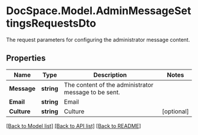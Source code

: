 # DocSpace.Model.AdminMessageSettingsRequestsDto
The request parameters for configuring the administrator message content.

## Properties

Name | Type | Description | Notes
------------ | ------------- | ------------- | -------------
**Message** | **string** | The content of the administrator message to be sent. | 
**Email** | **string** | Email | 
**Culture** | **string** | Culture | [optional] 

[[Back to Model list]](../README.md#documentation-for-models) [[Back to API list]](../README.md#documentation-for-api-endpoints) [[Back to README]](../README.md)

